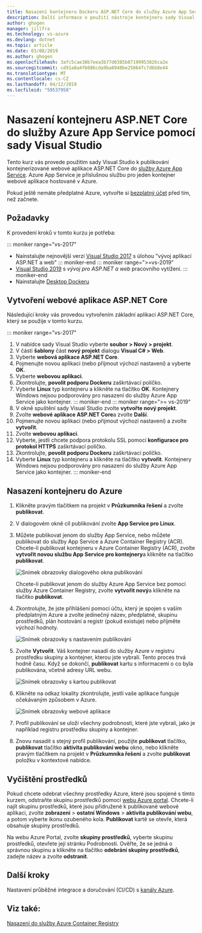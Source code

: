 ```yaml
---
title: Nasazení kontejneru Dockeru ASP.NET Core do služby Azure App Service | Dokumentace Microsoftu
description: Další informace o použití nástroje kontejneru sady Visual Studio k nasazení webové aplikace ASP.NET Core do služby Azure App Service
author: ghogen
manager: jillfra
ms.technology: vs-azure
ms.devlang: dotnet
ms.topic: article
ms.date: 03/08/2019
ms.author: ghogen
ms.openlocfilehash: 3afc5cae38b7eea3b77d0385b87199953826ca2e
ms.sourcegitcommit: cd91a8a4f6086cda9ba6948be25864fc7d6b8e44
ms.translationtype: MT
ms.contentlocale: cs-CZ
ms.lasthandoff: 04/12/2019
ms.locfileid: "59537958"
---
```

# <a name="deploy-an-aspnet-core-container-to-azure-app-service-using-visual-studio"></a>Nasazení kontejneru ASP.NET Core do služby Azure App Service pomocí sady Visual Studio

Tento kurz vás provede použitím sady Visual Studio k publikování kontejnerizované webové aplikace ASP.NET Core do [služby Azure App Service](/azure/app-service). Azure App Service je příslušnou službu pro jeden kontejner webové aplikace hostované v Azure.

Pokud ještě nemáte předplatné Azure, vytvořte si [bezplatný účet](https://azure.microsoft.com/free/dotnet/?utm_source=acr-publish-doc&utm_medium=docs&utm_campaign=docs) před tím, než začnete.

## <a name="prerequisites"></a>Požadavky

K provedení kroků v tomto kurzu je potřeba:

::: moniker range="vs-2017"
- Nainstalujte nejnovější verzi [Visual Studio 2017](https://azure.microsoft.com/downloads/) s úlohou "vývoj aplikací ASP.NET a web"
::: moniker-end
::: moniker range=">=vs-2019"
- [Visual Studio 2019](https://visualstudio.microsoft.com/downloads/?utm_medium=microsoft&utm_source=docs.microsoft.com&utm_campaign=inline+link&utm_content=download+vs2019) s *vývoj pro ASP.NET a web* pracovního vytížení.
::: moniker-end
- Nainstalujte [Desktop Dockeru](https://docs.docker.com/docker-for-windows/install/)

## <a name="create-an-aspnet-core-web-app"></a>Vytvoření webové aplikace ASP.NET Core

Následující kroky vás provedou vytvořením základní aplikaci ASP.NET Core, který se použije v tomto kurzu.

::: moniker range="vs-2017"
1. V nabídce sady Visual Studio vyberte **soubor > Nový > projekt**.
2. V části **šablony** část **nový projekt** dialogu **Visual C# > Web**.
3. Vyberte **webová aplikace ASP.NET Core**.
4. Pojmenujte novou aplikaci (nebo přijmout výchozí nastavení) a vyberte **OK**.
5. Vyberte **webovou aplikaci**.
6. Zkontrolujte, **povolit podporu Dockeru** zaškrtávací políčko.
7. Vyberte **Linux** typ kontejneru a klikněte na tlačítko **OK**. Kontejnery Windows nejsou podporovány pro nasazení do služby Azure App Service jako kontejner.
::: moniker-end
::: moniker range=">= vs-2019"
1. V okně spuštění sady Visual Studio zvolte **vytvořte nový projekt**.
1. Zvolte **webové aplikace ASP.NET Core**a zvolte **Další**.
1. Pojmenujte novou aplikaci (nebo přijmout výchozí nastavení) a zvolte **vytvořit**.
1. Zvolte **webovou aplikaci**.
1. Vyberte, jestli chcete podpora protokolu SSL pomocí **konfigurace pro protokol HTTPS** zaškrtávací políčko.
1. Zkontrolujte, **povolit podporu Dockeru** zaškrtávací políčko.
1. Vyberte **Linux** typ kontejneru a klikněte na tlačítko **vytvořit**. Kontejnery Windows nejsou podporovány pro nasazení do služby Azure App Service jako kontejner.
::: moniker-end

## <a name="deploy-the-container-to-azure"></a>Nasazení kontejneru do Azure

1. Klikněte pravým tlačítkem na projekt v **Průzkumníka řešení** a zvolte **publikovat**.
1. V dialogovém okně cíl publikování zvolte **App Service pro Linux**.
1. Můžete publikovat jenom do služby App Service, nebo můžete publikovat do služby App Service a Azure Container Registry (ACR). Chcete-li publikovat kontejneru v Azure Container Registry (ACR), zvolte **vytvořit novou službu App Service pro kontejnery**a klikněte na tlačítko **publikovat**.

   ![Snímek obrazovky dialogového okna publikování](media/deploy-app-service/publish-app-service-linux.PNG)

   Chcete-li publikovat jenom do služby Azure App Service bez pomocí služby Azure Container Registry, zvolte **vytvořit nový**a klikněte na tlačítko **publikovat**.

1. Zkontrolujte, že jste přihlášení pomocí účtu, který je spojen s vaším předplatným Azure a zvolte jedinečný název, předplatné, skupinu prostředků, plán hostování a registr (pokud existuje) nebo přijměte výchozí hodnoty.

   ![Snímek obrazovky s nastavením publikování](media/deploy-app-service/publish-app-service-linux2.png)

1. Zvolte **Vytvořit**. Váš kontejner nasadí do služby Azure v registru prostředku skupiny a kontejner, kterou jste vybrali. Tento proces trvá hodně času. Když se dokončí, **publikovat** kartu s informacemi o co byla publikována, včetně adresy URL webu.

   ![Snímek obrazovky s kartou publikovat](media/deploy-app-service/publish-succeeded.PNG)

1. Klikněte na odkaz lokality zkontrolujte, jestli vaše aplikace funguje očekávaným způsobem v Azure.

   ![Snímek obrazovky webové aplikace](media/deploy-app-service/web-application-running.png)

1. Profil publikování se uloží všechny podrobnosti, které jste vybrali, jako je například registru prostředku skupiny a kontejner.
1. Znovu nasadit s stejný profil publikování, použijte **publikovat** tlačítko, **publikovat** tlačítko **aktivita publikování webu** okno, nebo klikněte pravým tlačítkem na projekt v **Průzkumníka řešení** a zvolte **publikovat** položku v kontextové nabídce.

## <a name="clean-up-resources"></a>Vyčištění prostředků

Pokud chcete odebrat všechny prostředky Azure, které jsou spojené s tímto kurzem, odstraňte skupinu prostředků pomocí [webu Azure portal](https://portal.azure.com). Chcete-li najít skupinu prostředků, které jsou přidružené k publikované webové aplikaci, zvolte **zobrazení** > **ostatní Windows** > **aktivita publikování webu**, a potom vyberte ikonu ozubeného kola. **Publikovat** kartě se otevře, která obsahuje skupiny prostředků.

Na webu Azure Portal, zvolte **skupiny prostředků**, vyberte skupinu prostředků, otevřete její stránku Podrobnosti. Ověřte, že se jedná o správnou skupinu a klikněte na tlačítko **odebrání skupiny prostředků**, zadejte název a zvolte **odstranit**.

## <a name="next-steps"></a>Další kroky

Nastavení průběžné integrace a doručování (CI/CD) s [kanály Azure](/azure/devops/pipelines/?view=azure-devops).

## <a name="see-also"></a>Viz také:

[Nasazení do služby Azure Container Registry](vs-azure-tools-docker-hosting-web-apps-in-docker.md)